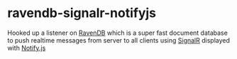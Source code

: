 # ravendb-signalr-notifyjs
Hooked up a listener on <a href="http://ravendb.net/">RavenDB</a> which is a super fast document database to push realtime messages from server to all clients using <a href="http://www.asp.net/signalr">SignalR</a> displayed with <a href="http://notifyjs.com/">Notify.js</a>
